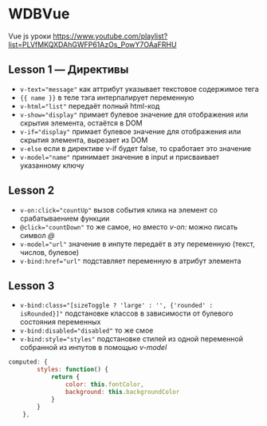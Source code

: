 # WDBVue
Vue js уроки https://www.youtube.com/playlist?list=PLVfMKQXDAhGWFP61AzOs_PowY7OAaFRHU

## Lesson 1 — Директивы

- ``v-text="message"`` как аттрибут указывает текстовое содержимое тега
- ``{{ name }}`` в теле тэга интерпалирует переменную
- ``v-html="list"`` передаёт полный html-код
- ``v-show="display"`` примает булевое значение для отображения или скрытия элемента, остаётся в DOM
- ``v-if="display"`` примает булевое значение для отображения или скрытия элемента, вырезает из DOM
- ``v-else`` если в директиве v-if будет false, то сработает это значение
- ``v-model="name"`` принимает значение в input и присваивает указанному ключу

## Lesson 2 

- ``v-on:click="countUp"`` вызов события клика на элемент со срабатываением функции
- ``@click="countDown"`` то же самое, но вместо *v-on:* можно писать символ *@*
- ``v-model="url"`` значение в инпуте передаёт в эту переменную (текст, числов, булевое)
- ``v-bind:href="url"`` подставляет переменную в атрибут элемента 

## Lesson 3

- ``v-bind:class="[sizeToggle ? 'large' : '', {'rounded' :  isRounded}]"`` подстановке классов в зависимости от булевого состояния переменных
- ``v-bind:disabled="disabled"`` то же смое
- ``v-bind:style="styles"`` подстановке стилей из одной переменной собранной из инпутов в помощью *v-model*

```js
computed: {
        styles: function() {
            return {
                color: this.fontColor,
                background: this.backgroundColor
            }
        }
    },
```
